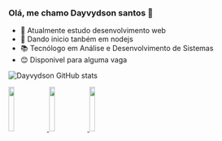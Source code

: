 ### Olá, me chamo Dayvydson santos 👋



- 🔭 Atualmente estudo desenvolvimento web 
- 🌱 Dando inicio tanbém em nodejs
- 📚 Tecnólogo em Análise e Desenvolvimento de Sistemas
- 😊 Disponivel para alguma vaga

  
 ![Dayvydson GitHub stats](https://github-readme-stats.vercel.app/api?username=dayvydson-santos&theme=react&show_icons=true)
  
<div>


 <a href="https://www.linkedin.com/in/dayvydson/" target="_black"> <img width="15%" src="https://img.shields.io/badge/LinkedIn-0077B5?style=for-the-badge&logo=linkedin&logoColor=white" target="_blank"> </a>         <a href="https://www.instagram.com/devisoon_/" target="_black"> <img width="15%" src="https://img.shields.io/badge/Instagram-E4405F?style=for-the-badge&logo=instagram&logoColor=white" target="_blank"> </a>          <a href="https://wa.me/5583987048354?text=Ol%C3%A1.%20" target="_black"> <img width="15%" src="https://img.shields.io/badge/WhatsApp-25D366?style=for-the-badge&logo=whatsapp&logoColor=white" target="_blank"> </a>

 
 
 

</div>

 

